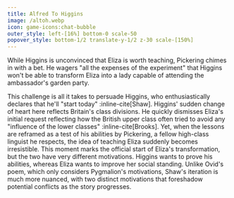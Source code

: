 ```yaml
---
title: Alfred To Higgins
image: /altoh.webp
icon: game-icons:chat-bubble
outer_style: left-[16%] bottom-0 scale-50
popover_style: bottom-1/2 translate-y-1/2 z-30 scale-[150%]
---
```

While Higgins is unconvinced that Eliza is worth teaching, Pickering chimes in with a bet. He wagers "all the expenses of the experiment" that Higgins won't be able to transform Eliza into a lady capable of attending the ambassador's garden party. 
<!--more-->
This challenge is all it takes to persuade Higgins, who enthusiastically declares that he'll "start today" :inline-cite[Shaw]. Higgins' sudden change of heart here reflects Britain's class divisions. He quickly dismisses Eliza's initial request reflecting how the British upper class often tried to avoid any "influence of the lower classes" :inline-cite[Brooks]. Yet, when the lessons are reframed as a test of his abilities by Pickering, a fellow high-class linguist he respects, the idea of teaching Eliza suddenly becomes irresistible. This moment marks the official start of Eliza's transformation, but the two have very different motivations. Higgins wants to prove his abilities, whereas Eliza wants to improve her social standing. Unlike Ovid's poem, which only considers Pygmalion's motivations, Shaw's iteration is much more nuanced, with two distinct motivations that foreshadow potential conflicts as the story progresses.
